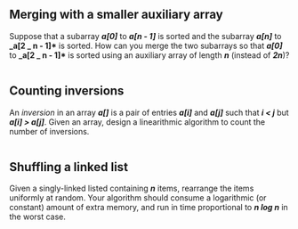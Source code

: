 ## Merging with a smaller auxiliary array

Suppose that a subarray **_a[0]_** to **_a[n - 1]_** is sorted and the subarray **_a[n]_** to **_a[2 _ n - 1]\*** is sorted. How can you merge the two subarrays so that **_a[0]_** to **_a[2 _ n - 1]\*** is sorted using an auxiliary array of length **_n_** (instead of **_2n_**)?

```

```

## Counting inversions

An _inversion_ in an array **_a[]_** is a pair of entries **_a[i]_** and **_a[j]_** such that **_i < j_** but **_a[i] > a[j]_**. Given an array, design a linearithmic algorithm to count the number of inversions.

```

```

## Shuffling a linked list

Given a singly-linked listed containing **_n_** items, rearrange the items uniformly at random. Your algorithm should consume a logarithmic (or constant) amount of extra memory, and run in time proportional to **_n log n_** in the worst case.

```

```
